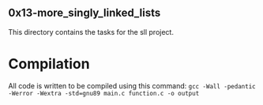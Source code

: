 ## 0x13-more_singly_linked_lists
This directory contains the tasks for the sll project.

# Compilation
All code is written to be compiled using this command:
`gcc -Wall -pedantic -Werror -Wextra -std=gnu89 main.c function.c -o output`

